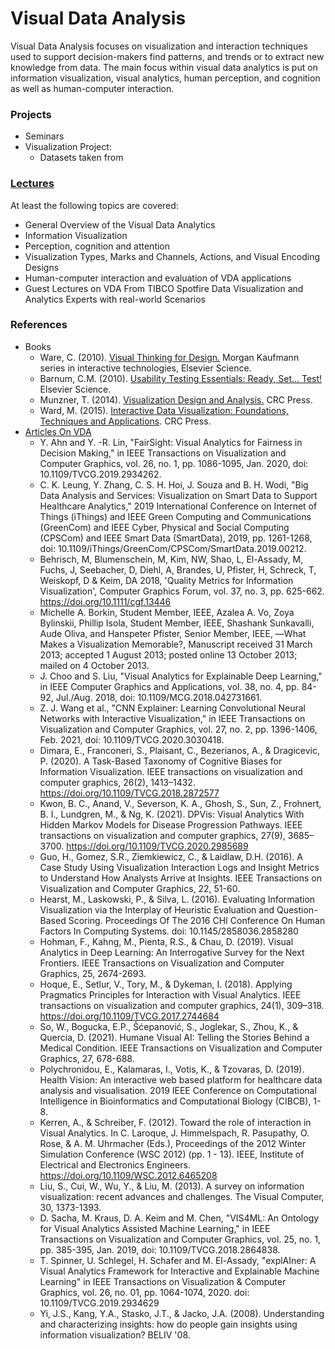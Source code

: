 # Visual Data Analysis
 Visual Data Analysis focuses on visualization and interaction techniques used to support decision-makers find patterns, and trends or to extract new knowledge from data. The main focus within visual data analytics is put on information visualization, visual analytics, human perception, and cognition as well as human-computer interaction. 
### Projects 
- Seminars
- Visualization Project: 
	- Datasets taken from 
### [Lectures](</Lectures/>)
At least the following topics are covered: 
- General Overview of the Visual Data Analytics 
- Information Visualization 
- Perception, cognition and attention
- Visualization Types, Marks and Channels, Actions,  and Visual Encoding Designs
- Human-computer interaction and evaluation of VDA applications
- Guest Lectures on VDA From TIBCO Spotfire Data Visualization and Analytics Experts with real-world Scenarios 

 
### References  
- Books 
	- Ware, C. (2010). [Visual Thinking for Design.](</References/Visual Thinking for Design - Colin Ware.pdf>) Morgan Kaufmann series in interactive technologies, Elsevier Science. 
	- Barnum, C.M. (2010). [Usability Testing Essentials: Ready, Set... Test!](<https://www.elsevier.com/books/usability-testing-essentials-ready-set-test/barnum/978-0-12-816942-1>) Elsevier Science. 
	- Munzner, T. (2014). [Visualization Design and Analysis.](</References/Visualization Design and Analysis.pdf>) CRC Press. 
	- Ward, M. (2015). [Interactive Data Visualization: Foundations, Techniques and Applications](https://www.amazon.com/Interactive-Data-Visualization-Foundations-Applications/dp/1482257378). CRC Press. 
- [Articles On VDA](</Seminars/Journal Articles/>)
	- Y. Ahn and Y. -R. Lin, "FairSight: Visual Analytics for Fairness in Decision Making," in IEEE Transactions on Visualization and Computer Graphics, vol. 26, no. 1, pp. 1086-1095, Jan. 2020, doi: 10.1109/TVCG.2019.2934262.
	- C. K. Leung, Y. Zhang, C. S. H. Hoi, J. Souza and B. H. Wodi, "Big Data Analysis and Services: Visualization on Smart Data to Support Healthcare Analytics," 2019 International Conference on Internet of Things (iThings) and IEEE Green Computing and Communications (GreenCom) and IEEE Cyber, Physical and Social Computing (CPSCom) and IEEE Smart Data (SmartData), 2019, pp. 1261-1268, doi: 10.1109/iThings/GreenCom/CPSCom/SmartData.2019.00212.
	- Behrisch, M, Blumenschein, M, Kim, NW, Shao, L, El-Assady, M, Fuchs, J, Seebacher, D, Diehl, A, Brandes, U, Pfister, H, Schreck, T, Weiskopf, D & Keim, DA 2018, 'Quality Metrics for Information Visualization', Computer Graphics Forum, vol. 37, no. 3, pp. 625-662. https://doi.org/10.1111/cgf.13446
	- Michelle A. Borkin, Student Member, IEEE, Azalea A. Vo, Zoya Bylinskii, Phillip Isola, Student Member, IEEE, Shashank Sunkavalli, Aude Oliva, and Hanspeter Pfister, Senior Member, IEEE, ―What Makes a Visualization Memorable?, Manuscript received 31 March 2013; accepted 1 August 2013; posted online 13 October 2013; mailed on 4 October 2013.
	- J. Choo and S. Liu, "Visual Analytics for Explainable Deep Learning," in IEEE Computer Graphics and Applications, vol. 38, no. 4, pp. 84-92, Jul./Aug. 2018, doi: 10.1109/MCG.2018.042731661.
	- Z. J. Wang et al., "CNN Explainer: Learning Convolutional Neural Networks with Interactive Visualization," in IEEE Transactions on Visualization and Computer Graphics, vol. 27, no. 2, pp. 1396-1406, Feb. 2021, doi: 10.1109/TVCG.2020.3030418.
	- Dimara, E., Franconeri, S., Plaisant, C., Bezerianos, A., & Dragicevic, P. (2020). A Task-Based Taxonomy of Cognitive Biases for Information Visualization. IEEE transactions on visualization and computer graphics, 26(2), 1413–1432. https://doi.org/10.1109/TVCG.2018.2872577
	- Kwon, B. C., Anand, V., Severson, K. A., Ghosh, S., Sun, Z., Frohnert, B. I., Lundgren, M., & Ng, K. (2021). DPVis: Visual Analytics With Hidden Markov Models for Disease Progression Pathways. IEEE transactions on visualization and computer graphics, 27(9), 3685–3700. https://doi.org/10.1109/TVCG.2020.2985689
	- Guo, H., Gomez, S.R., Ziemkiewicz, C., & Laidlaw, D.H. (2016). A Case Study Using Visualization Interaction Logs and Insight Metrics to Understand How Analysts Arrive at Insights. IEEE Transactions on Visualization and Computer Graphics, 22, 51-60.
	- Hearst, M., Laskowski, P., & Silva, L. (2016). Evaluating Information Visualization via the Interplay of Heuristic Evaluation and Question-Based Scoring. Proceedings Of The 2016 CHI Conference On Human Factors In Computing Systems. doi: 10.1145/2858036.2858280
	- Hohman, F., Kahng, M., Pienta, R.S., & Chau, D. (2019). Visual Analytics in Deep Learning: An Interrogative Survey for the Next Frontiers. IEEE Transactions on Visualization and Computer Graphics, 25, 2674-2693.
	- Hoque, E., Setlur, V., Tory, M., & Dykeman, I. (2018). Applying Pragmatics Principles for Interaction with Visual Analytics. IEEE transactions on visualization and computer graphics, 24(1), 309–318. https://doi.org/10.1109/TVCG.2017.2744684
	- So, W., Bogucka, E.P., Šćepanović, S., Joglekar, S., Zhou, K., & Quercia, D. (2021). Humane Visual AI: Telling the Stories Behind a Medical Condition. IEEE Transactions on Visualization and Computer Graphics, 27, 678-688.
	- Polychronidou, E., Kalamaras, I., Votis, K., & Tzovaras, D. (2019). Health Vision: An interactive web based platform for healthcare data analysis and visualisation. 2019 IEEE Conference on Computational Intelligence in Bioinformatics and Computational Biology (CIBCB), 1-8.
	- Kerren, A., & Schreiber, F. (2012). Toward the role of interaction in Visual Analytics. In C. Laroque, J. Himmelspach, R. Pasupathy, O. Rose, & A. M. Uhrmacher (Eds.), Proceedings of the 2012 Winter Simulation Conference (WSC 2012) (pp. 1 - 13). IEEE, Institute of Electrical and Electronics Engineers. https://doi.org/10.1109/WSC.2012.6465208
	- Liu, S., Cui, W., Wu, Y., & Liu, M. (2013). A survey on information visualization: recent advances and challenges. The Visual Computer, 30, 1373-1393.
	- D. Sacha, M. Kraus, D. A. Keim and M. Chen, "VIS4ML: An Ontology for Visual Analytics Assisted Machine Learning," in IEEE Transactions on Visualization and Computer Graphics, vol. 25, no. 1, pp. 385-395, Jan. 2019, doi: 10.1109/TVCG.2018.2864838.
	- T. Spinner, U. Schlegel, H. Schafer and M. El-Assady, "explAIner: A Visual Analytics Framework for Interactive and Explainable Machine Learning" in IEEE Transactions on Visualization & Computer Graphics, vol. 26, no. 01, pp. 1064-1074, 2020. doi: 10.1109/TVCG.2019.2934629
	- Yi, J.S., Kang, Y.A., Stasko, J.T., & Jacko, J.A. (2008). Understanding and characterizing insights: how do people gain insights using information visualization? BELIV '08.



